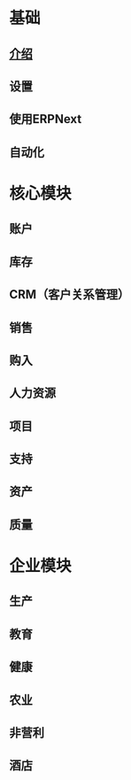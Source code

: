 # 基础

## [介绍](https://github.com/idealing/erpnext_tutorial_cn/master/%E7%94%A8%E6%88%B7%E6%89%8B%E5%86%8C/基础/介绍.md)

## 设置

## 使用ERPNext

## 自动化

# 核心模块

## 账户

## 库存

## CRM（客户关系管理）

## 销售

## 购入

## 人力资源

## 项目

## 支持

## 资产

## 质量

# 企业模块

## 生产

## 教育

## 健康

## 农业

## 非营利

## 酒店

